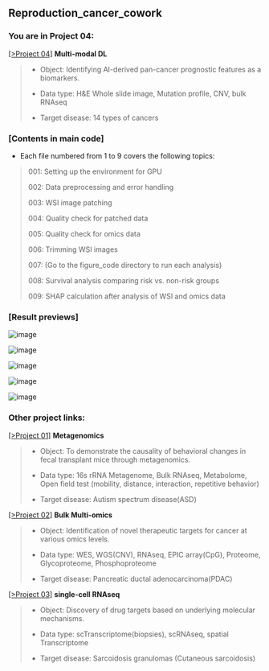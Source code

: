 ## Reproduction_cancer_cowork

### You are in Project 04:

[[>Project 04]](https://github.com/WoobeenJeong/reproduction_cancer_cowork/tree/main/04_MULTIMODAL) **Multi-modal DL**
> - Object: Identifying AI-derived pan-cancer prognostic features as a biomarkers.
> 
> - Data type: H&E Whole slide image, Mutation profile, CNV, bulk RNAseq
> 
> - Target disease: 14 types of cancers

### [Contents in main code]
* Each file numbered from 1 to 9 covers the following topics:

> 001: Setting up the environment for GPU
> 
> 002: Data preprocessing and error handling
>
> 003: WSI image patching
>
> 004: Quality check for patched data
>
> 005: Quality check for omics data
>
> 006: Trimming WSI images
>
> 007: (Go to the figure_code directory to run each analysis)
>
> 008: Survival analysis comparing risk vs. non-risk groups
>
> 009: SHAP calculation after analysis of WSI and omics data

### [Result previews]
![image](https://github.com/user-attachments/assets/d4ca9321-6659-477a-a050-8dd085c598b3)

![image](https://github.com/user-attachments/assets/1aaa5176-82a5-45bf-b43a-a8a994c18cf6)

![image](https://github.com/user-attachments/assets/5c731a28-f9a0-40a5-85b3-b8d4aace22b7)

![image](https://github.com/user-attachments/assets/ad871248-6a92-4b57-a16c-381649797275)

![image](https://github.com/user-attachments/assets/05b32630-7317-4b2a-94ca-5d2d644c7da7)


### Other project links:

[[>Project 01]](https://github.com/WoobeenJeong/reproduction_cancer_cowork/tree/main/01_METAGENOME) **Metagenomics**
> - Object: To demonstrate the causality of behavioral changes in fecal transplant mice through metagenomics.
> 
>  - Data type: 16s rRNA Metagenome, Bulk RNAseq, Metabolome, Open field test (mobility, distance, interaction, repetitive behavior)
> 
> - Target disease: Autism spectrum disease(ASD)


[[>Project 02]](https://github.com/WoobeenJeong/reproduction_cancer_cowork/tree/main/02_BULKOMICS) **Bulk Multi-omics**
> - Object: Identification of novel therapeutic targets for cancer at various omics levels.
> 
> - Data type: WES, WGS(CNV), RNAseq, EPIC array(CpG), Proteome,  Glycoproteome, Phosphoproteome
> 
> - Target disease: Pancreatic ductal adenocarcinoma(PDAC)


[[>Project 03]](https://github.com/WoobeenJeong/reproduction_cancer_cowork/tree/main/03_SCRNA) **single-cell RNAseq** 
> - Object: Discovery of drug targets based on underlying molecular mechanisms.
> 
> - Data type: scTranscriptome(biopsies), scRNAseq, spatial Transcriptome
> 
> - Target disease: Sarcoidosis granulomas (Cutaneous sarcoidosis)
